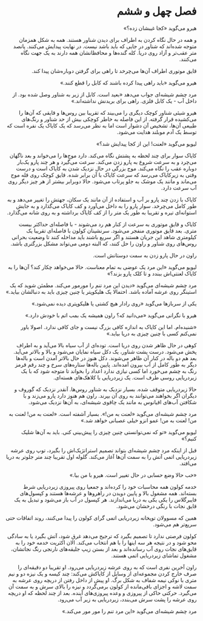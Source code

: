 <div dir="rtl">

# فصل چهل و ششم


هیرو می‌گوید «کجا غیبشان زده؟»

و همه در حال نگاه کردن به اطراف برای دیدن شناور هستند. همه به شکل همزمان متوجه شده‌اند که شناور در جایی که باید باشد نیست. در نهایت پیدایش می‌کنند. پانصد متر عقب‌تر و آزاد روی دریا. کله گنده‌ها و محافظانشان همه دارند به یک جهت نگاه می‌کنند.

قایق موتوری اطراف آن‌ها می‌چرخد تا راهی برای گرفتن دوباره‌شان پیدا کند.

هیرو می‌گوید «باید راهی پیدا کرده باشند که کابل را قطع کنند.»

مرد چشم شیشه‌ای جواب می‌دهد «بعید است. کابل از زیر به شناور وصل شده بود. از داخل آب - یک کابل فلزی. راهی برای بریدنش نداشته‌اند.»

هیرو شیئی شناور کوچک دیگری را می‌بیند که تقریبا بین روس‌ها و قایقی که آن‌ها را می‌کشیده قرار گرفته. از این فاصله به خاطر کوچکی بیش از حد شناور و رنگ‌های طبیعی آن‌ها، تشخیص آن دشوار است اما به نظر می‌رسد که یک کایاک یک نفره است که توسط یک آدم موبلند هدایت می‌شود.

لیویو می‌گوید «لعنت! این از کجا پیدایش شد؟»

کایاک سوار برای چند لحظه به پشتش نگاه می‌کند. دارد موج‌ها را می‌خواند و بعد ناگهان می‌چرد و به سرعت شروع به پارو زدن می‌کند. سرعت می‌گیرد و هر چند پارو یک‌بار دوباره عقب را نگاه می‌کند. موج بزرگی در حال نزدیک شدن به کایاک است و درست وقتی به زیرکایاک می‌رسد که سرعت کایاک با آن برابر شده. قایق کوچک روی قله موج می‌ماند و مانند یک موشک به جلو پرتاب می‌شود. حالا دوبرابر بیشتر از هر چیز دیگر روی آب سرعت دارد.

کایاک با زدن چند پارو بر آب و استفاده از آن مانند یک سکان، جهتش را تغییر می‌دهد و به طور کامل می‌چرخد. سوار پارو را به داخل می‌آورد و کف کایاک می‌گذارد و به جایش استوانه‌ای تیره و تقریبا به طور یک متر را از کف کایاک برداشته و به روی شانه می‌گذارد.

کایاک و قایق موتوری به سرعت از کنار هم رد می‌شوند - با فاصله‌ای حداکثر بیست متری. بعد قایق موتوری منفجر می‌شود. سرنشینان کولون با فاصله‌ای تقریبا یک کیلومتری شاهد این جریان هستند و اگر سریع باشند باید مداخله کنند تا وضعیت بحرانی روس‌های روی شناور و راون را حل کنند، که البته دومی می‌تواند مشکل بزرگتری باشد.

راون در حال پارو زدن به سمت دوستانش است.

لیویو می‌گوید «این مرد یک عوضی به تمام معناست. حالا می‌خواهد چکار کند؟ آن‌ها را به کایاک لعنتی‌اش ببندد و تا کلک پارو بزند؟»

مرد چشم شیشه‌ای می‌گوید «دیدن این مرد تنم را مورمور می‌کند. مطمئن شوید که یک استینگر روی عرشه آماده باشد. احتمالا یک هلیکوپتر یا چنین چیزی باید به دنبالشان بیاید.»

یکی از سربازها می‌گوید «روی رادار هیچ کشتی یا هلیکوپتری دیده نمی‌شود.»

هیرو با نگرانی می‌گوید «می‌دانید که؟ راون همیشه یک بمب اتم با خودش دارد.»

«شنیده‌ام. اما این کایاک به اندازه کافی بزرگ نیست و جای کافی ندارد. اصولا باور نمی‌کنم کسی با چنین چیزی به دریا بیاید.»

کوهی در حال ظاهر شدن روی دریا است. توده‌ای از آب سیاه بالا می‌آید و به اطراف پخش می‌شود. درست پشت شناور، یک دکل سیاه نمایان می‌شود و بالا و بالاتر می‌آید. بعد هم دو باله در کنار آن ظاهر می‌شوند. دکل هنوز در حال بالاتر آمدن است و باله‌ها دیگر به طور کامل از آب بیرون آمده‌اند. پایین باله‌ها ستاره‌های سرخ و چند رقم قرمز  رنگ به چشم می‌خورد اما کسی نیازی ندارد اعداد را بخواند تا متوجه شود که با یک زیردریایی روسی طرف است. یک زیردریایی با کلاهک‌های هسته‌ای.

حالا زیردریایی متوقف شده. بسیار نزدیک به شناور روس‌ها. آنقدر نزدیک که گوروف و دیگران اگر بخواهند می‌توانند به روی آن بپرند. راون هم هنوز دارد پارو می‌زند و با شکافتن آب‌های اقیانوس به مانند یک چاقوی شیشه‌ای، به آن‌ها نزدیک می‌شود.

مرد چشم شیشه‌ای می‌گوید «لعنت به من!». بسیار آشفته است. «لعنت به من! لعنت به من! لعنت به من! عمو انزو خیلی عصبانی خواهد شد.»

لیویو می‌گوید «تو که نمی‌توانستی چنین چیزی را پیش‌بینی کنی. باید به آن‌ها شلیک کنیم؟»

قبل از اینکه مرد چشم شیشه‌ای بتواند تصمیم استراتژیک‌اش را بگیرد، توپ روی عرشه زیردریایی اتمی آتش را به سمت آن‌ها آغاز می‌کند. گلوله اول تقریبا چند متر جلوتر به دریا می‌افتد.

«خب حالا وضع حسابی در حال تغییر است. هیرو با من بیا.»

خدمه کولون همه محاسبات خود را کرده‌اند و جمعیا روی پیروزی زیردریایی شرط بسته‌اند. همه مشغول بالا و پایین دویدن در راهروها و عرشه‌ها هستند و کپسول‌های فایبرگلاس را یکی یکی به دریا می‌اندازند. هر کپسول در آب باز می‌شود و تبدیل به یک قایق نجات با رنگی درخشان می‌شود.

همین که مسوولان توپخانه زیردریایی اتمی گرای کولون را پیدا می‌کنند، روند اتفاقات حتی سریع‌تر هم می‌شود.

کولون فرصتی ندارد تا تصمیم بگیرد که ترجیح می‌دهد غرق شود، آتش بگیرد یا به سادگی محو شود و در نتیجه هر سه اینها را با هم انتخاب می‌کند. الان اکثریت خدمه خود را به قایق‌های نجات روی آب رسانده‌اند و بعد از بستن زیپ جلیقه‌های نارنجی رنگ نجاتشان، مشغول تماشای زیردریایی اتمی هستند.

راون آخرین نفری است که به روی عرشه زیردریایی می‌رود. او تقریبا دو دقیقه‌ای را صرف خارج کردن مجموعه‌ای از وسایل از کایاکش می‌کند: چند کیسه و یک نیزه دو و نیم متری با نوکی نیمه شفاف به شکل برگ. او پیش از داخل رفتن از دریچه روی عرشه به سمت لاشه و اجزای باقی‌مانده از کولون برمی‌گردد و نیزه را بالای سرش و به سمت آن می‌گیرد. حرکتی حاکی از پیروزی و وعده پیروزی‌های آینده. بعد از چند لحظه که او دریچه روی عرشه را پشت سرش می‌بندد، زیردریایی به زیر آب می‌رود.

مرد چشم شیشه‌ای می‌گوید «این مرد تنم را مور مور می‌کند.»




</div>
